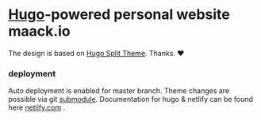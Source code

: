 # [Hugo](https://gohugo.io/)-powered personal website maack.io

The design is based on [Hugo Split Theme](https://themes.gohugo.io/hugo-split-theme/). Thanks. ❤️

### deployment

Auto deployment is enabled for master branch. Theme changes are possible via git [submodule](https://github.com/hmaack/hugo-split-theme/). Documentation for hugo & netlify can be found here [netlify.com](https://gohugo.io/hosting-and-deployment/hosting-on-netlify/) .